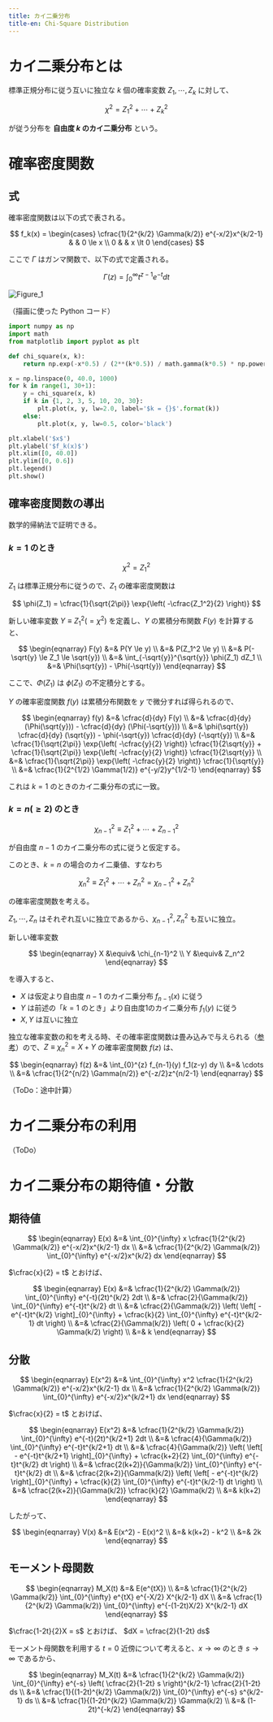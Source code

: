 ```yaml
---
title: カイ二乗分布
title-en: Chi-Square Distribution
---
```


# カイ二乗分布とは

標準正規分布に従う互いに独立な $k$ 個の確率変数 $Z_1, \cdots, Z_k$ に対して、

$$
\chi^2 = Z_1^2 + \cdots + Z_k^2
$$

が従う分布を **自由度 $k$ のカイ二乗分布** という。

# 確率密度関数

## 式

確率密度関数は以下の式で表される。

$$
f_k(x) = \begin{cases}
	\cfrac{1}{2^{k/2} \Gamma(k/2)} e^{-x/2}x^{k/2-1} & & 0 \le x \\
	0 & & x \lt 0
\end{cases}
$$

ここで $\Gamma$ はガンマ関数で、以下の式で定義される。

$$
\Gamma(z) = \int_{0}^{\infty} t^{z-1} e^{-t} dt
$$

![Figure_1](https://user-images.githubusercontent.com/13412823/212242584-fcb0e3f3-8015-453c-ac7c-04b9e69a34e1.png)

（描画に使った Python コード）
```python
import numpy as np
import math
from matplotlib import pyplot as plt

def chi_square(x, k):
	return np.exp(-x*0.5) / (2**(k*0.5)) / math.gamma(k*0.5) * np.power(x, k*0.5-1)

x = np.linspace(0, 40.0, 1000)
for k in range(1, 30+1):
	y = chi_square(x, k)
	if k in {1, 2, 3, 5, 10, 20, 30}:
		plt.plot(x, y, lw=2.0, label='$k = {}$'.format(k))
	else:
		plt.plot(x, y, lw=0.5, color='black')

plt.xlabel('$x$')
plt.ylabel('$f_k(x)$')
plt.xlim([0, 40.0])
plt.ylim([0, 0.6])
plt.legend()
plt.show()
```

## 確率密度関数の導出

数学的帰納法で証明できる。

### $k=1$ のとき

$$
\chi^2 = Z_1^2
$$

$Z_1$ は標準正規分布に従うので、$Z_1$ の確率密度関数は

$$
\phi(Z_1) = \cfrac{1}{\sqrt{2\pi}} \exp{\left( -\cfrac{Z_1^2}{2} \right)}
$$

新しい確率変数 $Y \equiv Z_1^2 (= \chi^2)$ を定義し、$Y$ の累積分布関数 $F(y)$ を計算すると、

$$
\begin{eqnarray}
	F(y) &=& P(Y \le y)
	\\ &=&
	P(Z_1^2 \le y)
	\\ &=&
	P(- \sqrt{y} \le Z_1 \le \sqrt{y})
	\\ &=&
	\int_{-\sqrt{y}}^{\sqrt{y}} \phi(Z_1) dZ_1
	\\ &=&
	\Phi(\sqrt{y}) - \Phi(-\sqrt{y})
\end{eqnarray}
$$

ここで、$\Phi(Z_1)$ は $\phi(Z_1)$ の不定積分とする。

$Y$ の確率密度関数 $f(y)$ は累積分布関数を $y$ で微分すれば得られるので、

$$
\begin{eqnarray}
	f(y) &=& \cfrac{d}{dy} F(y)
	\\ &=&
	\cfrac{d}{dy} (\Phi(\sqrt{y})) - \cfrac{d}{dy} (\Phi(-\sqrt{y}))
	\\ &=&
	\phi(\sqrt{y}) \cfrac{d}{dy} (\sqrt{y}) -
	\phi(-\sqrt{y}) \cfrac{d}{dy} (-\sqrt{y})
	\\ &=&
	\cfrac{1}{\sqrt{2\pi}} \exp{\left( -\cfrac{y}{2} \right)} \cfrac{1}{2\sqrt{y}} +
	\cfrac{1}{\sqrt{2\pi}} \exp{\left( -\cfrac{y}{2} \right)} \cfrac{1}{2\sqrt{y}}
	\\ &=&
	\cfrac{1}{\sqrt{2\pi}} \exp{\left( -\cfrac{y}{2} \right)} \cfrac{1}{\sqrt{y}}
	\\ &=&
	\cfrac{1}{2^{1/2} \Gamma(1/2)} e^{-y/2}y^{1/2-1}
\end{eqnarray}
$$

これは $k=1$ のときのカイ二乗分布の式に一致。

### $k=n (\ge 2)$ のとき

$$\chi_{n-1}^2 \equiv Z_1^2 + \cdots + Z_{n-1}^2$$

が自由度 $n-1$ のカイ二乗分布の式に従うと仮定する。

このとき、$k = n$ の場合のカイ二乗値、すなわち

$$
\chi_n^2 \equiv Z_1^2 + \cdots + Z_n^2 = \chi_{n-1}^2 + Z_n^2
$$

の確率密度関数を考える。

$Z_1, \cdots, Z_n$ はそれぞれ互いに独立であるから、$\chi_{n-1}^2, Z_n^2$ も互いに独立。  

新しい確率変数

$$
\begin{eqnarray}
	X &\equiv& \chi_{n-1}^2 \\
	Y &\equiv& Z_n^2
\end{eqnarray}
$$

を導入すると、

- $X$ は仮定より自由度 $n-1$ のカイ二乗分布 $f_{n-1}(x)$ に従う
- $Y$ は前述の「$k=1$ のとき」より自由度1のカイ二乗分布 $f_1(y)$ に従う
- $X, Y$ は互いに独立

独立な確率変数の和を考える時、その確率密度関数は畳み込みで与えられる（[参考](../sum-of-independent-random-variable.md)）ので、$Z \equiv \chi_n^2 = X + Y$ の確率密度関数 $f(z)$ は、

$$
\begin{eqnarray}
	f(z) &=&
	\int_{0}^{z} f_{n-1}(y) f_1(z-y) dy
	\\ &=&
	\cdots
	\\ &=&
	\cfrac{1}{2^{n/2} \Gamma(n/2)} e^{-z/2}z^{n/2-1}
\end{eqnarray}
$$

（ToDo：途中計算）


# カイ二乗分布の利用

（ToDo）

# カイ二乗分布の期待値・分散

## 期待値

$$
\begin{eqnarray}
	E(x) &=&
	\int_{0}^{\infty} x \cfrac{1}{2^{k/2} \Gamma(k/2)} e^{-x/2}x^{k/2-1} dx
	\\ &=&
	\cfrac{1}{2^{k/2} \Gamma(k/2)}
	\int_{0}^{\infty} e^{-x/2}x^{k/2} dx
\end{eqnarray}
$$

$\cfrac{x}{2} = t$ とおけば、

$$
\begin{eqnarray}
	E(x) &=&
	\cfrac{1}{2^{k/2} \Gamma(k/2)}
	\int_{0}^{\infty} e^{-t}(2t)^{k/2} 2dt
	\\ &=&
	\cfrac{2}{\Gamma(k/2)}
	\int_{0}^{\infty} e^{-t}t^{k/2} dt
	\\ &=&
	\cfrac{2}{\Gamma(k/2)}
	\left(
		\left[ - e^{-t}t^{k/2} \right]_{0}^{\infty}
		+ \cfrac{k}{2} \int_{0}^{\infty} e^{-t}t^{k/2-1} dt
	\right)
	\\ &=&
	\cfrac{2}{\Gamma(k/2)}
	\left(
		0 + \cfrac{k}{2} \Gamma(k/2)
	\right)
	\\ &=&
	k
\end{eqnarray}
$$

## 分散

$$
\begin{eqnarray}
	E(x^2) &=&
	\int_{0}^{\infty} x^2 \cfrac{1}{2^{k/2} \Gamma(k/2)} e^{-x/2}x^{k/2-1} dx
	\\ &=&
	\cfrac{1}{2^{k/2} \Gamma(k/2)}
	\int_{0}^{\infty} e^{-x/2}x^{k/2+1} dx
\end{eqnarray}
$$

$\cfrac{x}{2} = t$ とおけば、

$$
\begin{eqnarray}
	E(x^2) &=&
	\cfrac{1}{2^{k/2} \Gamma(k/2)}
	\int_{0}^{\infty} e^{-t}(2t)^{k/2+1} 2dt
	\\ &=&
	\cfrac{4}{\Gamma(k/2)}
	\int_{0}^{\infty} e^{-t}t^{k/2+1} dt
	\\ &=&
	\cfrac{4}{\Gamma(k/2)}
	\left(
		\left[ - e^{-t}t^{k/2+1} \right]_{0}^{\infty}
		+ \cfrac{k+2}{2} \int_{0}^{\infty} e^{-t}t^{k/2} dt
	\right)
	\\ &=&
	\cfrac{2(k+2)}{\Gamma(k/2)}
	\int_{0}^{\infty} e^{-t}t^{k/2} dt
	\\ &=&
	\cfrac{2(k+2)}{\Gamma(k/2)}
	\left(
		\left[ - e^{-t}t^{k/2} \right]_{0}^{\infty}
		+ \cfrac{k}{2} \int_{0}^{\infty} e^{-t}t^{k/2-1} dt
	\right)
	\\ &=&
	\cfrac{2(k+2)}{\Gamma(k/2)} \cfrac{k}{2} \Gamma(k/2)
	\\ &=&
	k(k+2)
\end{eqnarray}
$$

したがって、

$$
\begin{eqnarray}
	V(x) &=& E(x^2) - E(x)^2
	\\ &=&
	k(k+2) - k^2
	\\ &=&
	2k
\end{eqnarray}
$$

## モーメント母関数

$$
\begin{eqnarray}
	M_X(t) &=& E(e^{tX})
	\\ &=&
	\cfrac{1}{2^{k/2} \Gamma(k/2)} \int_{0}^{\infty} e^{tX} e^{-X/2} X^{k/2-1} dX
	\\ &=&
	\cfrac{1}{2^{k/2} \Gamma(k/2)} \int_{0}^{\infty} e^{-(1-2t)X/2} X^{k/2-1} dX
\end{eqnarray}
$$

$\cfrac{1-2t}{2}X = s$ とおけば、 $dX = \cfrac{2}{1-2t} ds$

モーメント母関数を利用する $t=0$ 近傍について考えると、$x \to \infty$ のとき $s \to \infty$ であるから、

$$
\begin{eqnarray}
	M_X(t) &=&
	\cfrac{1}{2^{k/2} \Gamma(k/2)} \int_{0}^{\infty} e^{-s} \left( \cfrac{2}{1-2t} s \right)^{k/2-1} \cfrac{2}{1-2t} ds
	\\ &=&
	\cfrac{1}{(1-2t)^{k/2} \Gamma(k/2)}
	\int_{0}^{\infty} e^{-s} s^{k/2-1} ds
	\\ &=&
	\cfrac{1}{(1-2t)^{k/2} \Gamma(k/2)}
	\Gamma(k/2)
	\\ &=&
	(1-2t)^{-k/2}
\end{eqnarray}
$$


